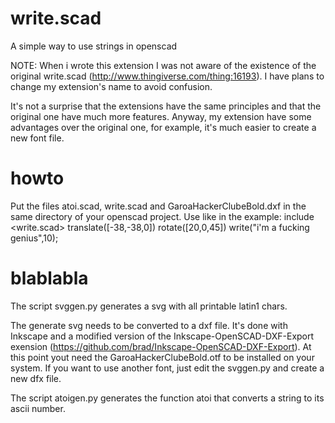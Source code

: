 write.scad
==========
A simple way to use strings in openscad

NOTE: When i wrote this extension I was not aware of the existence of the original write.scad (http://www.thingiverse.com/thing:16193). I have plans to change my extension's name to avoid confusion.

It's not a surprise that the extensions have the same principles and that the original one have much more features. Anyway, my extension have some advantages over the original one, for example, it's much easier to create a new font file.


howto
=====
Put the files atoi.scad, write.scad and GaroaHackerClubeBold.dxf in the same directory of your openscad project. Use like in the example:
include <write.scad>
translate([-38,-38,0]) rotate([20,0,45])
	write("i'm a fucking genius",10);

blablabla
=========
The script svggen.py generates a svg with all printable latin1 chars.

The generate svg needs to be converted to a dxf file. It's done with Inkscape and a modified version of the Inkscape-OpenSCAD-DXF-Export exension (https://github.com/brad/Inkscape-OpenSCAD-DXF-Export). At this point yout need the GaroaHackerClubeBold.otf to be installed on your system. If you want to use another font, just edit the svggen.py and create a new dfx file.

The script atoigen.py generates the function atoi that converts a string to its ascii number.
